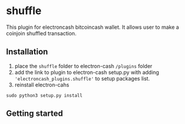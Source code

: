 # shuffle

This plugin for electroncash bitcoincash wallet. It allows user to make a coinjoin shuffled transaction. 

## Installation
1. place the `shuffle` folder to electron-cash `/plugins` folder
2. add the link to plugin to electron-cash setup.py with adding `'electroncash_plugins.shuffle'` to setup packages list.
3. reinstall electron-cahs 

```
sudo python3 setup.py install
```
## Getting started

